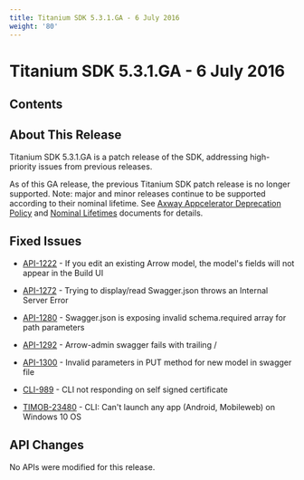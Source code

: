 ```yaml
---
title: Titanium SDK 5.3.1.GA - 6 July 2016
weight: '80'
---
```


# Titanium SDK 5.3.1.GA - 6 July 2016

## Contents

## About This Release

Titanium SDK 5.3.1.GA is a patch release of the SDK, addressing high-priority issues from previous releases.

As of this GA release, the previous Titanium SDK patch release is no longer supported. Note: major and minor releases continue to be supported according to their nominal lifetime. See [Axway Appcelerator Deprecation Policy](/guide/AMPLIFY_Appcelerator_Services_Overview/Axway_Appcelerator_Deprecation_Policy/) and [Nominal Lifetimes](/guide/AMPLIFY_Appcelerator_Services_Overview/Axway_Appcelerator_Product_Lifecycle/#nominal-lifetimes) documents for details.

## Fixed Issues

* [API-1222](https://jira.appcelerator.org/browse/API-1222) - If you edit an existing Arrow model, the model's fields will not appear in the Build UI

* [API-1272](https://jira.appcelerator.org/browse/API-1272) - Trying to display/read Swagger.json throws an Internal Server Error

* [API-1280](https://jira.appcelerator.org/browse/API-1280) - Swagger.json is exposing invalid schema.required array for path parameters

* [API-1292](https://jira.appcelerator.org/browse/API-1292) - Arrow-admin swagger fails with trailing /

* [API-1300](https://jira.appcelerator.org/browse/API-1300) - Invalid parameters in PUT method for new model in swagger file

* [CLI-989](https://jira.appcelerator.org/browse/CLI-989) - CLI not responding on self signed certificate

* [TIMOB-23480](https://jira.appcelerator.org/browse/TIMOB-23480) - CLI: Can't launch any app (Android, Mobileweb) on Windows 10 OS

## API Changes

No APIs were modified for this release.
